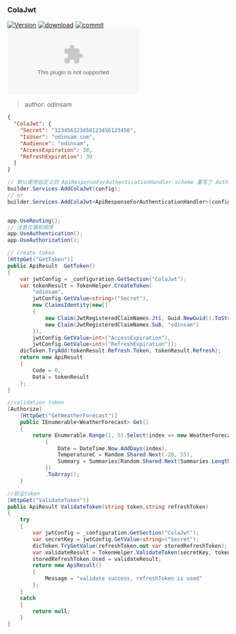 ﻿### ColaJwt

[![Version](https://flat.badgen.net/nuget/v/Cola.ColaJwt?label=version)](https://github.com/odinGitGmail/Cola.ColaJwt) [![download](https://flat.badgen.net/nuget/dt/Cola.ColaJwt)](https://www.nuget.org/packages/Cola.ColaJwt) [![commit](https://flat.badgen.net/github/last-commit/odinGitGmail/Cola.ColaJwt)](https://flat.badgen.net/github/last-commit/odinGitGmail/Cola.ColaJwt) [![Blog](https://flat.badgen.net/static/blog/odinsam.com)](https://odinsam.com)

> author: odinsam

```json 配置信息
{
  "ColaJwt": {
    "Secret": "123456123456123456123456",
    "IsUser": "odinsam.com",
    "Audience": "odinsam",
    "AccessExpiration": 30,
    "RefreshExpiration": 30
  }
}
```

```csharp inject
// 默认使用自定义的 ApiResponseForAuthenticationHandler scheme 重写了 Authenticate、Challenge、Forbid
builder.Services.AddColaJwt(config);
// or
builder.Services.AddColaJwt<ApiResponseForAuthenticationHandler>(config);


app.UseRouting();
// 注意位置和顺序
app.UseAuthentication();
app.UseAuthorization();
```

```csharp
// create token
[HttpGet("GetToken")]
public ApiResult  GetToken()
{
    var jwtConfig = _configuration.GetSection("ColaJwt");
    var tokenResult = TokenHelper.CreateToken(
        "odinsam",
        jwtConfig.GetValue<string>("Secret"),
        new ClaimsIdentity(new[]
        {
            new Claim(JwtRegisteredClaimNames.Jti, Guid.NewGuid().ToString("N")),
            new Claim(JwtRegisteredClaimNames.Sub, "odinsam")
        }),
        jwtConfig.GetValue<int>("AccessExpiration"),
        jwtConfig.GetValue<int>("RefreshExpiration"));
    dicToken.TryAdd(tokenResult.Refresh.Token, tokenResult.Refresh);
    return new ApiResult
    {
        Code = 0,
        Data = tokenResult
    };
}
```

```csharp 
//validation token
[Authorize]
    [HttpGet("GetWeatherForecast")]
    public IEnumerable<WeatherForecast> Get()
    {
        return Enumerable.Range(1, 5).Select(index => new WeatherForecast
            {
                Date = DateTime.Now.AddDays(index),
                TemperatureC = Random.Shared.Next(-20, 55),
                Summary = Summaries[Random.Shared.Next(Summaries.Length)]
            })
            .ToArray();
    }
```

```csharp
//验证token
[HttpGet("ValidateToken")]
public ApiResult ValidateToken(string token,string refreshToken)
{
    try
    {
        var jwtConfig = _configuration.GetSection("ColaJwt");
        var secretKey = jwtConfig.GetValue<string>("Secret");
        dicToken.TryGetValue(refreshToken,out var storedRefreshToken);
        var validateResult = TokenHelper.ValidateToken(secretKey, token, storedRefreshToken);
        storedRefreshToken.Used = validateResult;
        return new ApiResult()
        {
            Message = "validate success, refreshToken is used"
        };
    }
    catch
    {
        return null;
    }
}
```


